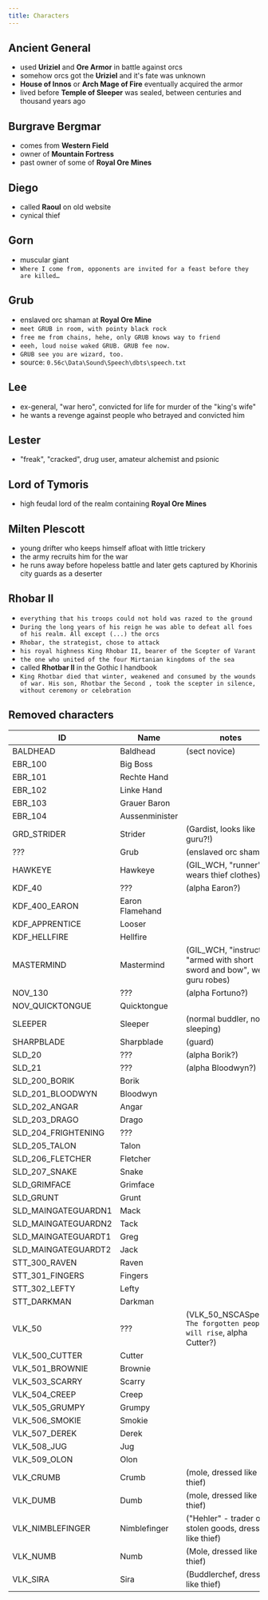 ```yaml
---
title: Characters
---
```


## Ancient General
- used __Uriziel__ and __Ore Armor__ in battle against orcs
- somehow orcs got the __Uriziel__ and it's fate was unknown
- __House of Innos__ or __Arch Mage of Fire__ eventually acquired the armor
- lived before __Temple of Sleeper__ was sealed, between centuries and thousand years ago

## Burgrave Bergmar
- comes from __Western Field__
- owner of __Mountain Fortress__
- past owner of some of __Royal Ore Mines__

## Diego
- called __Raoul__ on old website
- cynical thief

## Gorn
- muscular giant
- `Where I come from, opponents are invited for a feast before they are killed…`

## Grub
- enslaved orc shaman at __Royal Ore Mine__
- `meet GRUB in room, with pointy black rock`
- `free me from chains, hehe, only GRUB knows way to friend`
- `eeeh, loud noise waked GRUB. GRUB fee now.`
- `GRUB see you are wizard, too.`
- source: `0.56c\Data\Sound\Speech\dbts\speech.txt`

## Lee
- ex-general, "war hero", convicted for life for murder of the "king's wife"
- he wants a revenge against people who betrayed and convicted him

## Lester
- "freak", "cracked", drug user, amateur alchemist and psionic

## Lord of Tymoris
- high feudal lord of the realm containing __Royal Ore Mines__

## Milten Plescott
- young drifter who keeps himself afloat with little trickery
- the army recruits him for the war
- he runs away before hopeless battle and later gets captured by Khorinis city guards as a deserter

## Rhobar II
- `everything that his troops could not hold was razed to the ground`
- `During the long years of his reign he was able to defeat all foes of his realm. All except (...) the orcs`
- `Rhobar, the strategist, chose to attack`
- `his royal highness King Rhobar II, bearer of the Scepter of Varant`
- `the one who united of the four Mirtanian kingdoms of the sea`
- called __Rhotbar II__ in the Gothic I handbook
- `King Rhotbar died that winter, weakened and consumed by the wounds of war. His son, Rhotbar the Second , took the scepter in silence, without ceremony or celebration`

## Removed characters
ID                  | Name            | notes
--------------------|-----------------|--------------------------
BALDHEAD            | Baldhead        | (sect novice)
EBR_100             | Big Boss        |
EBR_101             | Rechte Hand     |
EBR_102             | Linke Hand      |
EBR_103             | Grauer Baron    |
EBR_104             | Aussenminister  |
GRD_STRIDER         | Strider         | (Gardist, looks like guru?!)
???                 | Grub            | (enslaved orc shaman)
HAWKEYE             | Hawkeye         | (GIL_WCH, "runner", wears thief clothes)
KDF_40              | ???             | (alpha Earon?)
KDF_400_EARON       | Earon Flamehand |
KDF_APPRENTICE      | Looser          |
KDF_HELLFIRE        | Hellfire        |
MASTERMIND          | Mastermind      | (GIL_WCH, "instructor" "armed with short sword and bow", wears guru robes)
NOV_130             | ???             | (alpha Fortuno?)
NOV_QUICKTONGUE     | Quicktongue     |
SLEEPER             | Sleeper         | (normal buddler, not sleeping)
SHARPBLADE          | Sharpblade      | (guard)
SLD_20              | ???             | (alpha Borik?)
SLD_21              | ???             | (alpha Bloodwyn?)
SLD_200_BORIK       | Borik           | 
SLD_201_BLOODWYN    | Bloodwyn        |
SLD_202_ANGAR       | Angar           |
SLD_203_DRAGO       | Drago           |
SLD_204_FRIGHTENING | ???             |
SLD_205_TALON       | Talon           |
SLD_206_FLETCHER    | Fletcher        |
SLD_207_SNAKE       | Snake           |
SLD_GRIMFACE        | Grimface        |
SLD_GRUNT           | Grunt           |
SLD_MAINGATEGUARDN1 | Mack            |
SLD_MAINGATEGUARDN2 | Tack            |
SLD_MAINGATEGUARDT1 | Greg            |
SLD_MAINGATEGUARDT2 | Jack            |
STT_300_RAVEN       | Raven           |
STT_301_FINGERS     | Fingers         | 
STT_302_LEFTY       | Lefty           |
STT_DARKMAN         | Darkman         |
VLK_50              | ???             | (VLK_50_NSCASpeech: `The forgotten people will rise`, alpha Cutter?)
VLK_500_CUTTER      | Cutter          |
VLK_501_BROWNIE     | Brownie         | 
VLK_503_SCARRY      | Scarry          |
VLK_504_CREEP       | Creep           |
VLK_505_GRUMPY      | Grumpy          |
VLK_506_SMOKIE      | Smokie          |
VLK_507_DEREK       | Derek           |
VLK_508_JUG         | Jug             |
VLK_509_OLON        | Olon            |
VLK_CRUMB           | Crumb           | (mole, dressed like thief)
VLK_DUMB            | Dumb            | (mole, dressed like thief)
VLK_NIMBLEFINGER    | Nimblefinger    | ("Hehler" - trader of stolen goods, dressed like thief)
VLK_NUMB            | Numb            | (Mole, dressed like thief)
VLK_SIRA            | Sira            | (Buddlerchef, dressed like thief)
